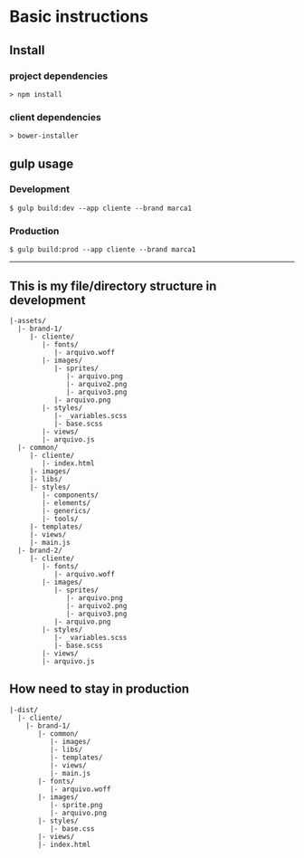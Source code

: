 # Basic instructions

## Install
### project dependencies
```
> npm install
```
### client dependencies
```
> bower-installer
```
## gulp usage

### Development
```
$ gulp build:dev --app cliente --brand marca1
```
### Production
```
$ gulp build:prod --app cliente --brand marca1
```
---------------
## This is my file/directory structure in development
```
|-assets/
  |- brand-1/
     |- cliente/
        |- fonts/
           |- arquivo.woff
        |- images/
           |- sprites/
              |- arquivo.png
              |- arquivo2.png
              |- arquivo3.png
           |- arquivo.png
        |- styles/
           |- _variables.scss
           |- base.scss
        |- views/
        |- arquivo.js
  |- common/
     |- cliente/
        |- index.html
     |- images/
     |- libs/
     |- styles/
        |- components/
        |- elements/
        |- generics/
        |- tools/
     |- templates/
     |- views/
     |- main.js
  |- brand-2/
     |- cliente/
        |- fonts/
           |- arquivo.woff
        |- images/
           |- sprites/
              |- arquivo.png
              |- arquivo2.png
              |- arquivo3.png
           |- arquivo.png
        |- styles/
           |- _variables.scss
           |- base.scss
        |- views/
        |- arquivo.js
```

## How need to stay in production
```
|-dist/
  |- cliente/
    |- brand-1/
       |- common/
          |- images/
          |- libs/
          |- templates/
          |- views/
          |- main.js
       |- fonts/
          |- arquivo.woff
       |- images/
          |- sprite.png
          |- arquivo.png
       |- styles/
          |- base.css
       |- views/
       |- index.html
```
